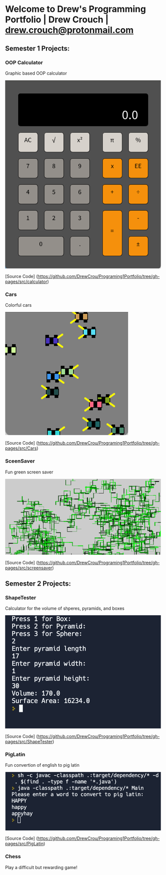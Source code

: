 # Welcome to Drew's Programming Portfolio | Drew Crouch | drew.crouch@protonmail.com

## Semester 1 Projects:

### OOP Calculator
Graphic based OOP calculator

![Running Calculator](https://github.com/DrewCrou/Programing1Portfolio/blob/gh-pages/images/calc.png?raw=true)

[Source Code] (https://github.com/DrewCrou/Programing1Portfolio/tree/gh-pages/src/calculator)

### Cars
Colorful cars

![Cars](https://github.com/DrewCrou/Programing1Portfolio/blob/gh-pages/images/cars.png?raw=true)

[Source Code] (https://github.com/DrewCrou/Programing1Portfolio/tree/gh-pages/src/Cars)

### SceenSaver
Fun green screen saver

![Screen Saver](https://github.com/DrewCrou/Programing1Portfolio/blob/gh-pages/images/screensaver.png?raw=true)

[Source Code] (https://github.com/DrewCrou/Programing1Portfolio/tree/gh-pages/src/screensaver)

## Semester 2 Projects:

### ShapeTester
Calculator for the volume of shperes, pyramids, and boxes

![ShapeTester](https://github.com/DrewCrou/Programing1Portfolio/blob/gh-pages/images/ShapeTester.png?raw=true)

[Source Code] (https://github.com/DrewCrou/Programing1Portfolio/tree/gh-pages/src/ShapeTester)

### PigLatin
Fun convertion of english to pig latin

![PigLatin](https://github.com/DrewCrou/Programing1Portfolio/blob/gh-pages/images/PigLatin.png?raw=true)

[Source Code] (https://github.com/DrewCrou/Programing1Portfolio/tree/gh-pages/src/PigLatin)

### Chess
Play a difficult but rewarding game!


